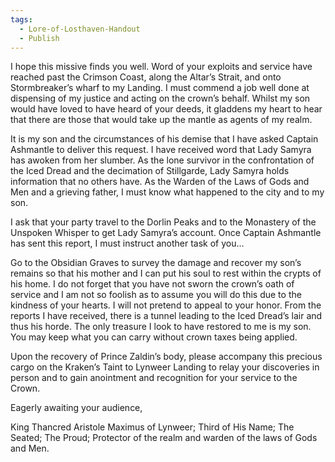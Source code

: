 ```yaml
---
tags:
  - Lore-of-Losthaven-Handout
  - Publish
---
```

I hope this missive finds you well. Word of your exploits and service have reached past the Crimson Coast, along the Altar’s Strait, and onto Stormbreaker’s wharf to my Landing. I must commend a job well done at dispensing of my justice and acting on the crown’s behalf. Whilst my son would have loved to have heard of your deeds, it gladdens my heart to hear that there are those that would take up the mantle as agents of my realm. 

It is my son and the circumstances of his demise that I have asked Captain Ashmantle to deliver this request. I have received word that Lady Samyra has awoken from her slumber. As the lone survivor in the confrontation of the Iced Dread and the decimation of Stillgarde, Lady Samyra holds information that no others have. As the Warden of the Laws of Gods and Men and a grieving father, I must know what happened to the city and to my son.

I ask that your party travel to the Dorlin Peaks and to the Monastery of the Unspoken Whisper to get Lady Samyra’s account. Once Captain Ashmantle has sent this report, I must instruct another task of you… 

Go to the Obsidian Graves to survey the damage and recover my son’s remains so that his mother and I can put his soul to rest within the crypts of his home. I do not forget that you have not sworn the crown’s oath of service and I am not so foolish as to assume you will do this due to the kindness of your hearts. I will not pretend to appeal to your honor. From the reports I have received, there is a tunnel leading to the Iced Dread’s lair and thus his horde. The only treasure I look to have restored to me is my son. You may keep what you can carry without crown taxes being applied. 

Upon the recovery of Prince Zaldin’s body, please accompany this precious cargo on the Kraken’s Taint to Lynweer Landing to relay your discoveries in person and to gain anointment and recognition for your service to the Crown. 

Eagerly awaiting your audience, 

King Thancred Aristole Maximus of Lynweer; Third of His Name; The Seated; The Proud; Protector of the realm and warden of the laws of Gods and Men.
